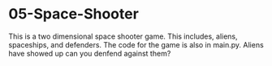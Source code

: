 # 05-Space-Shooter
This is a two dimensional space shooter game. This includes, aliens, spaceships, and defenders. The code for the game is also in main.py. Aliens have showed up can you denfend against them?
